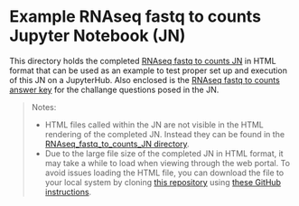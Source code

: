 # Example RNAseq fastq to counts Jupyter Notebook (JN)

This directory holds the completed [RNAseq fastq to counts JN](RNAseq_fastq_to_counts_JN_06-2022_completed.html) in HTML format that can be used as an example to test proper set up and execution of this JN on a JupyterHub. Also enclosed is the [RNAseq fastq to counts answer key](RNAseq_fastq_to_counts_JN_Answer_Key.md) for the challange questions posed in the JN.
> Notes: 
> - HTML files called within the JN are not visible in the HTML rendering of the completed JN. Instead they can be found in the [RNAseq_fastq_to_counts_JN directory](../#html_output_files).
> - Due to the large file size of the completed JN in HTML format, it may take a while to load when viewing through the web portal. To avoid issues loading the HTML file, you can download the file to your local system by cloning [this repository](https://github.com/asaravia-butler/GeneLab_Training) using [these GitHub instructions](https://docs.github.com/en/github/creating-cloning-and-archiving-repositories/cloning-a-repository-from-github/cloning-a-repository#cloning-a-repository).
